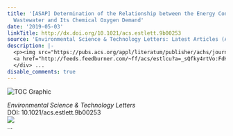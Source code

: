 ```yaml
---
title: '[ASAP] Determination of the Relationship between the Energy Content of Municipal
  Wastewater and Its Chemical Oxygen Demand'
date: '2019-05-03'
linkTitle: http://dx.doi.org/10.1021/acs.estlett.9b00253
source: 'Environmental Science & Technology Letters: Latest Articles (ACS Publications)'
description: |-
  <p><img src="https://pubs.acs.org/appl/literatum/publisher/achs/journals/content/estlcu/0/estlcu.ahead-of-print/acs.estlett.9b00253/20190503/images/medium/ez-2019-00253s_0002.gif" alt="TOC Graphic"/></p><div><cite>Environmental Science & Technology Letters</cite></div><div>DOI: 10.1021/acs.estlett.9b00253</div><div class="feedflare">
  <a href="http://feeds.feedburner.com/~ff/acs/estlcu?a=_sQfky4rtVo:FdHOTHleNMw:yIl2AUoC8zA"><img src="http://feeds.feedburner.com/~ff/acs/estlcu?d=yIl2AUoC8zA" border="0"></img></a>
  </div> ...
disable_comments: true
---
```

<p><img src="https://pubs.acs.org/appl/literatum/publisher/achs/journals/content/estlcu/0/estlcu.ahead-of-print/acs.estlett.9b00253/20190503/images/medium/ez-2019-00253s_0002.gif" alt="TOC Graphic"/></p><div><cite>Environmental Science & Technology Letters</cite></div><div>DOI: 10.1021/acs.estlett.9b00253</div><div class="feedflare">
<a href="http://feeds.feedburner.com/~ff/acs/estlcu?a=_sQfky4rtVo:FdHOTHleNMw:yIl2AUoC8zA"><img src="http://feeds.feedburner.com/~ff/acs/estlcu?d=yIl2AUoC8zA" border="0"></img></a>
</div> ...
